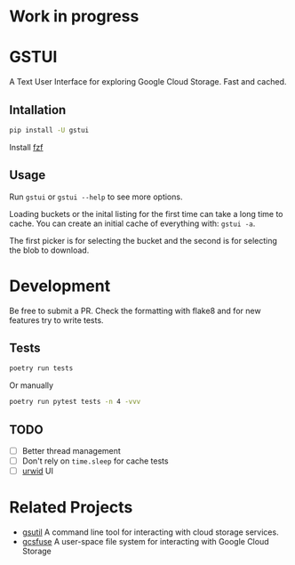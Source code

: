 # Work in progress

# GSTUI

A Text User Interface for exploring Google Cloud Storage. Fast and cached.

## Intallation

```sh
pip install -U gstui
```

Install [fzf](https://github.com/junegunn/fzf#installation)

## Usage

Run `gstui` or `gstui --help` to see more options.

Loading buckets or the inital listing for the first time can take a long time to cache. You can create an initial cache of everything with: `gstui -a`.

The first picker is for selecting the bucket and the second is for selecting the blob to download.

# Development

Be free to submit a PR. Check the formatting with flake8 and for new features try to write tests.

## Tests


```sh
poetry run tests
```

Or manually

```sh
poetry run pytest tests -n 4 -vvv
```

## TODO

- [ ] Better thread management
- [ ] Don't rely on `time.sleep` for cache tests
- [ ] [urwid](https://github.com/urwid/urwid) UI

# Related Projects

* [gsutil](https://github.com/GoogleCloudPlatform/gsutil) A command line tool for interacting with cloud storage services. 
* [gcsfuse](https://github.com/GoogleCloudPlatform/gcsfuse) A user-space file system for interacting with Google Cloud Storage 
